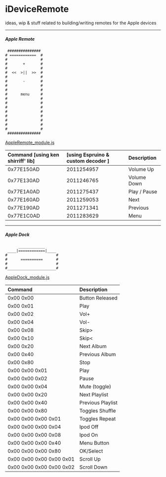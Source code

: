# iDeviceRemote
ideas, wip &amp; stuff related to building/writing remotes for the Apple devices


----

##### Apple Remote
```
 ############### 
# ============  #
#               #
#       +       #
#               #
#  <<  >||  >>  #
#               #
#       -       #
#               #
#               #
#      menu     #
#               #
#               #
#               #
#               #
#               #
#               #
#               #
#               #
 ###############
```
[AppleRemote_module.js](AppleRemote_module.js)

| Command [using ken shirriff' lib] | [using Espruino & custom decoder ] | Description |
| :---                              | :---        | :---        |
| 0x77E150AD | 2011254957 | Volume Up
| 0x77E130AD | 2011246765 | Volume Down
| 0x77E1A0AD | 2011275437 | Play / Pause
| 0x77E160AD | 2011259053 | Next
| 0x77E190AD | 2011271341 | Previous
| 0x77E1C0AD | 2011283629 | Menu
  
----
  


##### Apple Dock
```
      ____________ 
 ____|============|____  
#                      #
#      ==========      #
#                      #
#______________________#

```
[AppleDock_module.js](AppleDock_module.js)

| Command | Description |
| :---   | :---        |
0x00 0x00 | Button Released |
0x00 0x01 | Play |
0x00 0x02 | Vol+ |
0x00 0x04 | Vol- |
0x00 0x08 | Skip> |
0x00 0x10 | Skip< |
0x00 0x20 | Next Album |
0x00 0x40 | Previous Album |
0x00 0x80 | Stop |
0x00 0x00 0x01 | Play |
0x00 0x00 0x02 | Pause |
0x00 0x00 0x04 | Mute (toggle) |
0x00 0x00 0x20 | Next Playlist |
0x00 0x00 0x40 | Previous Playlist |
0x00 0x00 0x80 | Toggles Shuffle |
0x00 0x00 0x00 0x01 | Toggles Repeat |
0x00 0x00 0x00 0x04 | Ipod Off |
0x00 0x00 0x00 0x08 | Ipod On |
0x00 0x00 0x00 0x40 | Menu Button |
0x00 0x00 0x00 0x80 | OK/Select |
0x00 0x00 0x00 0x00 0x01 | Scroll Up
0x00 0x00 0x00 0x00 0x02 | Scroll Down
